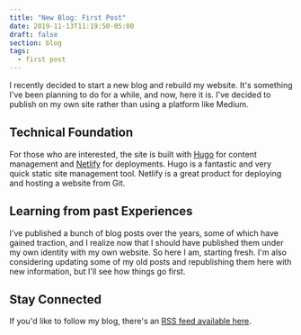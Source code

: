 ```yaml
---
title: "New Blog: First Post"
date: 2019-11-13T11:19:50-05:00
draft: false
section: blog
tags:
  - first post
---
```


I recently decided to start a new blog and rebuild my website. It's something I've been planning to do for a while, and now, here it is. I've decided to publish on my own site rather than using a platform like Medium.

## Technical Foundation

For those who are interested, the site is built with [Hugo](https://gohugo.io/) for content management and [Netlify](https://www.netlify.com/) for deployments. Hugo is a fantastic and very quick static site management tool. Netlify is a great product for deploying and hosting a website from Git.

## Learning from past Experiences

I've published a bunch of blog posts over the years, some of which have gained traction, and I realize now that I should have published them under my own identity with my own website. So here I am, starting fresh. I'm also considering updating some of my old posts and republishing them here with new information, but I'll see how things go first.

## Stay Connected

If you'd like to follow my blog, there's an [RSS feed available here](/posts/index.xml).
